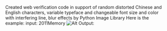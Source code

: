 ﻿Created web verification code in support of random distorted Chinese and English characters, 
variable typeface and changeable font size and color with interfering line, blur effects by Python Image Library
Here is the example:
input: 2011Memory
![Alt Output:](https://github.com/EchoMemory/Projects/tree/master/Python/CAPTCHA/example.png)